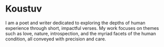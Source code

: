 # Koustuv
I am a poet and writer dedicated to exploring the depths of human experience through short, impactful verses. My work focuses on themes such as love, nature, introspection, and the myriad facets of the human condition, all conveyed with precision and care.
